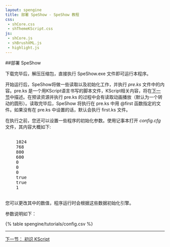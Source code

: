 ```yaml
---
layout: spengine
title: 部署 SpeShow - SpeShow 教程
css:
 - shCore.css
 - shThemeKScript.css
js:
 - shCore.js
 - shBrushXML.js
 - highlight.js
---
```


##部署 SpeShow

下载完毕后，解压压缩包，直接执行 SpeShow.exe 文件即可运行本程序。

开始运行后，SpeShow将做一些读取以及初始化工作，并执行 *pre.ks* 文件中的内容。pre.ks 是一个用KScript语言书写的脚本文件，KScript相关内容，将在[下一节](tutorial_2.html)中描述。在预读资源并执行 pre.ks 的过程中会有读取动画播放（默认为一个转动的圆形）。读取完毕后，SpeShow 将执行在 pre.ks 中用 @first 函数指定的文件。如果没有在 pre.ks 中设置的话，默认会执行 first.ks 文件。

在执行之前，您还可以设置一些程序的初始化参数。使用记事本打开 *config.cfg* 文件，其内容大概如下:

<pre class="brush:xml">
<Config>
	<WindowWidth>1024</WindowWidth>
	<WindowHeight>768</WindowHeight>
	<WorkingWidth>800</WorkingWidth>
	<WorkingHeight>600</WorkingHeight>
	<MultisampleType>0</MultisampleType>
	<MultisampleLevel>0</MultisampleLevel>
	<RefreshRate>0</RefreshRate>
	<Windowed>true</Windowed>
	<VSync>true</VSync>
	<DeviceType>1</DeviceType>
</Config>
</pre>

您可以更改其中的数值，程序运行时会根据这些数据初始化引擎。

参数说明如下：

{% table spengine/tutorials/config.csv %}                 

********************************************************************

[下一节： 初识 KScript](tutorial_2.html)
